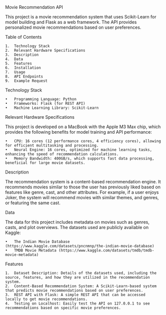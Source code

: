 Movie Recommendation API

This project is a movie recommendation system that uses Scikit-Learn for model building and Flask as a web framework. The API provides personalized movie recommendations based on user preferences.

Table of Contents

	1.	Technology Stack
	2.	Relevant Hardware Specifications
	3.	Description
	4.	Data
	5.	Features
	6.	Installation
	7.	Usage
	8.	API Endpoints
	9.	Example Request

Technology Stack

	•	Programming Language: Python
	•	Frameworks: Flask (for REST API)
	•	Machine Learning Library: Scikit-Learn

Relevant Hardware Specifications

This project is developed on a MacBook with the Apple M3 Max chip, which provides the following benefits for model training and API performance:

	•	CPU: 16 cores (12 performance cores, 4 efficiency cores), allowing for efficient multitasking and processing.
	•	Neural Engine: 16 cores, optimized for machine learning tasks, enhancing the speed of recommendation calculations.
	•	Memory Bandwidth: 400GB/s, which supports fast data processing, beneficial for large movie datasets.

Description

The recommendation system is a content-based recommendation engine. It recommends movies similar to those the user has previously liked based on features like genre, cast, and other attributes. For example, if a user enjoys Joker, the system will recommend movies with similar themes, and genres, or featuring the same cast.

Data

The data for this project includes metadata on movies such as genres, casts, and plot overviews. The datasets used are publicly available on Kaggle:

	•	The Indian Movie Database (https://www.kaggle.com/datasets/pncnmnp/the-indian-movie-database)
	•	TMDB Movie Metadata (https://www.kaggle.com/datasets/tmdb/tmdb-movie-metadata)

Features

	1.	Dataset Description: Details of the datasets used, including the source, features, and how they are utilized in the recommendation system.
	2.	Content-Based Recommendation System: A Scikit-Learn-based system that predicts movie recommendations based on user preferences.
	3.	REST API with Flask: A simple REST API that can be accessed locally to get movie recommendations.
	4.	Testing on Localhost: Easily test the API on 127.0.0.1 to see recommendations based on specific movie preferences.
 



